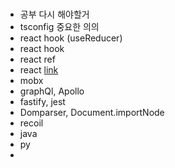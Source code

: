 


<br/>

* 공부 다시 해야할거
* tsconfig 중요한 의의
* react hook (useReducer)
* react hook
* react ref
* react <Suspense> [link](https://ko.reactjs.org/docs/code-splitting.html)
* mobx
* graphQl, Apollo
* fastify, jest
* Domparser, Document.importNode
* recoil
* java
* py
* 
  <br/>

